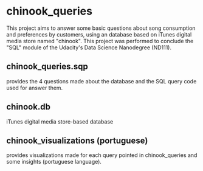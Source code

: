 # chinook_queries

This project aims to answer some basic questions about song consumption and preferences by customers, using an database based on iTunes digital media store named "chinook". This project was performed to conclude the "SQL" module of the Udacity's Data Science Nanodegree (ND111).

## chinook_queries.sqp
provides the 4 questions made about the database and the SQL query code used for answer them.

## chinook.db
iTunes digital media store-based database

## chinook_visualizations (portuguese)
provides visualizations made for each query pointed in chinook_queries and some insights (portuguese language).
